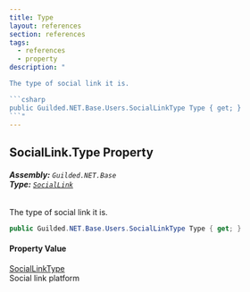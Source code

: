```yaml
---
title: Type
layout: references
section: references
tags:
  - references
  - property
description: "

The type of social link it is.

```csharp
public Guilded.NET.Base.Users.SocialLinkType Type { get; }
```"
---
```


## SocialLink.Type Property
###### **Assembly:** `Guilded.NET.Base`<br/>**Type:** [`SocialLink`](SocialLink 'Guilded.NET.Base.Users.SocialLink')

The type of social link it is.

```csharp
public Guilded.NET.Base.Users.SocialLinkType Type { get; }
```

#### Property Value
[SocialLinkType](SocialLinkType 'Guilded.NET.Base.Users.SocialLinkType')  
Social link platform